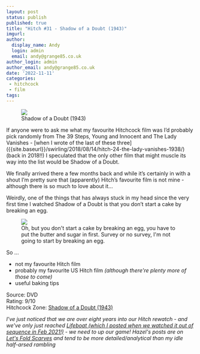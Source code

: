 ```yaml
---
layout: post
status: publish
published: true
title: "Hitch #31 - Shadow of a Doubt (1943)"
imgurl: 
author:
  display_name: Andy
  login: admin
  email: andy@grange85.co.uk
author_login: admin
author_email: andy@grange85.co.uk
date: '2022-11-11'
categories:
 - hitchcock
 - film
tags:
---
```

<figure><img src="https://cdn.grange85.co.uk/swirling/hitch/shadow-of-a-doubt-poster.jpg" class="img-responsive" /><figcaption>Shadow of a Doubt (1943)</figcaption></figure>
If anyone were to ask me what my favourite Hitchcock film was I’d probably pick randomly from The 39 Steps, Young and Innocent and The Lady Vanishes - [when I wrote of the last of these three]({{site.baseurl}}/swirling/2018/08/14/hitch-24-the-lady-vanishes-1938/) (back in 2018!!) I speculated that the only other film that might muscle its way into the list would be Shadow of a Doubt.

We finally arrived there a few months back and while it’s certainly in with a shout I’m pretty sure that (apparently) Hitch’s favourite film is not mine - although there is so much to love about it…

Weirdly, one of the things that has always stuck in my head since the very first time I watched Shadow of a Doubt is that you don’t start a cake by breaking an egg.

<figure class="aligncenter"><img src="https://cdn.grange85.co.uk/swirling/hitch/shadow-of-a-doubt-cake.jpg" class="img-responsive" /><figcaption>Oh, but you don't start a cake by breaking an egg, you have to put the butter and sugar in first. Survey or no survey, I'm not going to start by breaking an egg.</figcaption></figure>
So ...

* not my favourite Hitch film
* probably my favourite US Hitch film _(although there're plenty more of those to come)_
* useful baking tips

Source: DVD  
Rating: 9/10  
Hitchcock Zone: [Shadow of a Doubt (1943)](https://the.hitchcock.zone/wiki/Shadow_of_a_Doubt_(1943))

_I've just noticed that we are over eight years into our Hitch rewatch - and we've only just reached [Lifeboat (which I posted when we watched it out of sequence in Feb 2021!)](/swirling/2021/02/12/hitch-32-lifeboat-1944/) - we need to up our game! Hazel's posts are on [Let's Fold Scarves](https://www.moley75.co.uk/category/hitchcock/) and tend to be more detailed/analytical than my idle half-arsed rambling_
